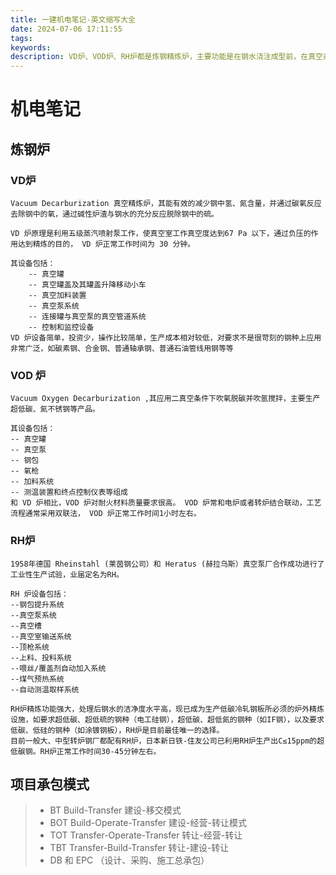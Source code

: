 ```yaml
---
title: 一建机电笔记-英文缩写大全
date: 2024-07-06 17:11:55
tags:
keywords:
description: VD炉、VOD炉、RH炉都是炼钢精炼炉，主要功能是在钢水浇注成型前，在真空条件下进一步完成脱硫、脱氧、除气、去除非金属夹杂物、调整钢水的成分和温度以及脱碳等任务，从而使钢水质量符合或超出后续钢材使用用途要求。VD炉英文全称：VacuumDecarburization,简称VD，是一种广泛应用的真空精炼炉，其能有效的减少钢中氢、氮含量
---
```


<!--more-->

# 机电笔记

## 炼钢炉

### VD炉

    Vacuum Decarburization 真空精炼炉，其能有效的减少钢中氢、氮含量，并通过碳氧反应去除钢中的氧，通过碱性炉渣与钢水的充分反应脱除钢中的硫。

    VD 炉原理是利用五级蒸汽喷射泵工作，使真空室工作真空度达到67 Pa 以下，通过负压的作用达到精炼的目的， VD 炉正常工作时间为 30 分钟。

    其设备包括：
        -- 真空罐
        -- 真空罐盖及其罐盖升降移动小车
        -- 真空加料装置
        -- 真空泵系统
        -- 连接罐与真空泵的真空管道系统
        -- 控制和监控设备
    VD 炉设备简单，投资少，操作比较简单，生产成本相对较低，对要求不是很苛刻的钢种上应用非常广泛，如碳素钢、合金钢、普通轴承钢、普通石油管线用钢等等

### VOD 炉

    Vacuum Oxygen Decarburization ,其应用二真空条件下吹氧脱碳并吹氩搅拌，主要生产超低碳、氮不锈钢等产品。

    其设备包括：
    -- 真空罐
    -- 真空泵
    -- 钢包
    -- 氧枪
    -- 加料系统
    -- 测温装置和终点控制仪表等组成
    和 VD 炉相比，VOD 炉对耐火材料质量要求很高。 VOD 炉常和电炉或者转炉结合联动，工艺流程通常采用双联法， VOD 炉正常工作时间1小时左右。

### RH炉

    1958年德国 Rheinstahl (莱茵钢公司）和 Heratus (赫拉乌斯）真空泵厂合作成功进行了工业性生产试验，业届定名为RH。

    RH 炉设备包括：
    --钢包提升系统
    --真空泵系统
    --真空槽
    --真空室输送系统
    --顶枪系统
    --上料、投料系统
    --喂丝/覆盖剂自动加入系统
    --煤气预热系统
    --自动测温取样系统
    
    RH炉精炼功能强大，处理后钢水的洁净度水平高，现已成为生产低碳冷轧钢板所必须的炉外精炼设施，如要求超低碳、超低硫的钢种（电工硅钢），超低碳、超低氮的钢种（如IF钢），以及要求低碳、低硅的钢种（如涂镀钢板），RH炉是目前最佳唯一的选择。
    目前一般大、中型转炉钢厂都配有RH炉，日本新日铁-住友公司已利用RH炉生产出C≤15ppm的超低碳钢。RH炉正常工作时间30-45分钟左右。

## 项目承包模式

> - BT Build-Transfer 建设-移交模式
> - BOT Build-Operate-Transfer 建设-经营-转让模式
> - TOT Transfer-Operate-Transfer 转让-经营-转让
> - TBT Transfer-Build-Transfer 转让-建设-转让
> - DB 和 EPC （设计、采购、施工总承包）